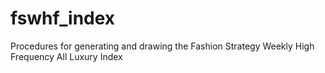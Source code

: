 # fswhf_index
Procedures for generating and drawing the Fashion Strategy Weekly High Frequency All Luxury Index
